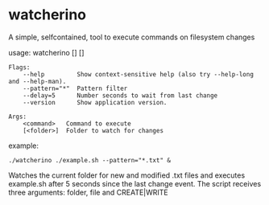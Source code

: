 # watcherino
A simple, selfcontained, tool to execute commands on filesystem changes


usage: watcherino [<flags>] <command> [<folder>]

    Flags:
        --help         Show context-sensitive help (also try --help-long and --help-man).
        --pattern="*"  Pattern filter
        --delay=5      Number seconds to wait from last change
        --version      Show application version.
    
    Args:
        <command>   Command to execute
        [<folder>]  Folder to watch for changes

example:
    
    ./watcherino ./example.sh --pattern="*.txt" &
      
Watches the current folder for new and modified .txt files and executes example.sh after 5 seconds since the last change event. The script receives three arguments: folder, file and CREATE|WRITE
